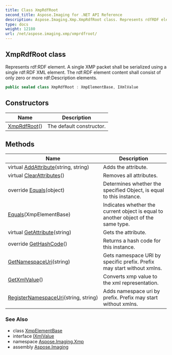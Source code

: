 ```yaml
---
title: Class XmpRdfRoot
second_title: Aspose.Imaging for .NET API Reference
description: Aspose.Imaging.Xmp.XmpRdfRoot class. Represents rdfRDF element. A single XMP packet shall be serialized using a single rdfRDF XML element. The rdfRDF element content shall consist of only zero or more rdfDescription elements
type: docs
weight: 12180
url: /net/aspose.imaging.xmp/xmprdfroot/
---
```

## XmpRdfRoot class

Represents rdf:RDF element. A single XMP packet shall be serialized using a single rdf:RDF XML element. The rdf:RDF element content shall consist of only zero or more rdf:Description elements.

```csharp
public sealed class XmpRdfRoot : XmpElementBase, IXmlValue
```

## Constructors

| Name | Description |
| --- | --- |
| [XmpRdfRoot](xmprdfroot/)() | The default constructor. |

## Methods

| Name | Description |
| --- | --- |
| virtual [AddAttribute](../../aspose.imaging.xmp/xmpelementbase/addattribute/)(string, string) | Adds the attribute. |
| virtual [ClearAttributes](../../aspose.imaging.xmp/xmpelementbase/clearattributes/)() | Removes all attributes. |
| override [Equals](../../aspose.imaging.xmp/xmpelementbase/equals/)(object) | Determines whether the specified Object, is equal to this instance. |
| [Equals](../../aspose.imaging.xmp/xmpelementbase/equals/)(XmpElementBase) | Indicates whether the current object is equal to another object of the same type. |
| virtual [GetAttribute](../../aspose.imaging.xmp/xmpelementbase/getattribute/)(string) | Gets the attribute. |
| override [GetHashCode](../../aspose.imaging.xmp/xmpelementbase/gethashcode/)() | Returns a hash code for this instance. |
| [GetNamespaceUri](../../aspose.imaging.xmp/xmprdfroot/getnamespaceuri/)(string) | Gets namespace URI by specific prefix. Prefix may start without xmlns. |
| [GetXmlValue](../../aspose.imaging.xmp/xmprdfroot/getxmlvalue/)() | Converts xmp value to the xml representation. |
| [RegisterNamespaceUri](../../aspose.imaging.xmp/xmprdfroot/registernamespaceuri/)(string, string) | Adds namespace uri by prefix. Prefix may start without xmlns. |

### See Also

* class [XmpElementBase](../xmpelementbase/)
* interface [IXmlValue](../ixmlvalue/)
* namespace [Aspose.Imaging.Xmp](../../aspose.imaging.xmp/)
* assembly [Aspose.Imaging](../../)


